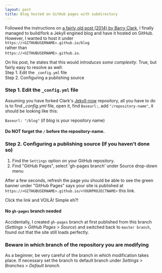 ```yaml
---
layout: post
title: Blog hosted on GitHub pages with subdirectory 
--- 
```

Followed the instructions on [a fairly old post (2014) by Barry Clark](https://www.smashingmagazine.com/2014/08/build-blog-jekyll-github-pages/), I finally managed to build/fork a Jekyll engined blog and have it hosted on GitHub. However, I wanted to host it under  
`https://<GITHUBUSERNAME>.github.io/blog`  
rather than  
`https://<GITHUBUSERNAME>.github.io`.  

On his post, he states that this would *introduces some complexity*. True, but fairly easy to resolve as well:  
	Step 1. Edit the `_config.yml` file   
	Step 2. Configuring a publishing source  

  
### Step 1. Edit the `_config.yml` file
Assuming you have forked Clark's [Jekyll-now](https://github.com/barryclark/jekyll-now) repository, all you have to do is to find *_config.yml* file, open it, find `Baseurl:`, add `"/repository-name"`, it should be looking like this:   
  
```Baseurl: "/blog"``` (if _blog_ is your repository name)   
#### Do NOT forget the `/` before the repository-name.

  
### Step 2. Configuring a publishing source (If you haven't done so)
1. Find the `Settings` option on your GitHub repository.
2. Find "GitHub Pages", select 'gh-pages branch' under Source drop-down menu
  
After a few seconds, refresh the page you should be able to see the green banner under "GitHub Pages" says your site is published at `https://<GITHUBUSERNAME>.github.io/<YOURPROJECTNAME>` this link.
	  
Click the link and VOILÀ! Simple eh?!
  
 
#### No `gh-pages` branch needed
Accidentally, I created `gh-pages` branch at first published from this branch (_Settings > GitHub Pages > Source_) and switched back to `master branch`, found out that the site still loads perfectly.


### Beware in which branch of the repository you are modifying
As a beginner, be very careful of the branch in which modification takes place. If necessary set the branch to default branch under _Settings > Branches > Default branch_.


